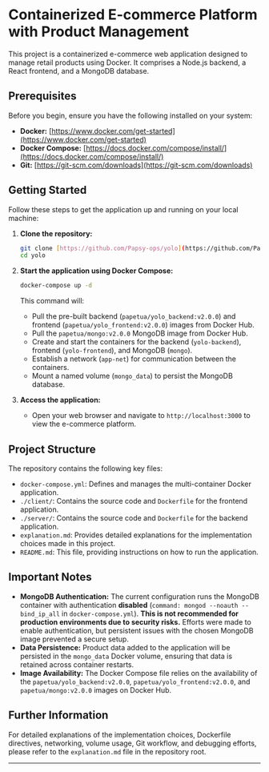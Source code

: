 # Containerized E-commerce Platform with Product Management

This project is a containerized e-commerce web application designed to manage retail products using Docker. It comprises a Node.js backend, a React frontend, and a MongoDB database.

## Prerequisites

Before you begin, ensure you have the following installed on your system:

* **Docker:** [https://www.docker.com/get-started](https://www.docker.com/get-started)
* **Docker Compose:** [https://docs.docker.com/compose/install/](https://docs.docker.com/compose/install/)
* **Git:** [https://git-scm.com/downloads](https://git-scm.com/downloads)

## Getting Started

Follow these steps to get the application up and running on your local machine:

1.  **Clone the repository:**

    ```bash
    git clone [https://github.com/Papsy-ops/yolo](https://github.com/Papsy-ops/yolo)
    cd yolo
    ```

2.  **Start the application using Docker Compose:**

    ```bash
    docker-compose up -d
    ```

    This command will:

    * Pull the pre-built backend (`papetua/yolo_backend:v2.0.0`) and frontend (`papetua/yolo_frontend:v2.0.0`) images from Docker Hub.
    * Pull the `papetua/mongo:v2.0.0` MongoDB image from Docker Hub.
    * Create and start the containers for the backend (`yolo-backend`), frontend (`yolo-frontend`), and MongoDB (`mongo`).
    * Establish a network (`app-net`) for communication between the containers.
    * Mount a named volume (`mongo_data`) to persist the MongoDB database.

3.  **Access the application:**

    * Open your web browser and navigate to `http://localhost:3000` to view the e-commerce platform.

## Project Structure

The repository contains the following key files:

* `docker-compose.yml`: Defines and manages the multi-container Docker application.
* `./client/`: Contains the source code and `Dockerfile` for the frontend application.
* `./server/`: Contains the source code and `Dockerfile` for the backend application.
* `explanation.md`: Provides detailed explanations for the implementation choices made in this project.
* `README.md`: This file, providing instructions on how to run the application.

## Important Notes

* **MongoDB Authentication:** The current configuration runs the MongoDB container with authentication **disabled** (`command: mongod --noauth --bind_ip_all` in `docker-compose.yml`). **This is not recommended for production environments due to security risks.** Efforts were made to enable authentication, but persistent issues with the chosen MongoDB image prevented a secure setup.
* **Data Persistence:** Product data added to the application will be persisted in the `mongo_data` Docker volume, ensuring that data is retained across container restarts.
* **Image Availability:** The Docker Compose file relies on the availability of the `papetua/yolo_backend:v2.0.0`, `papetua/yolo_frontend:v2.0.0`, and `papetua/mongo:v2.0.0` images on Docker Hub.

## Further Information

For detailed explanations of the implementation choices, Dockerfile directives, networking, volume usage, Git workflow, and debugging efforts, please refer to the `explanation.md` file in the repository root.

---